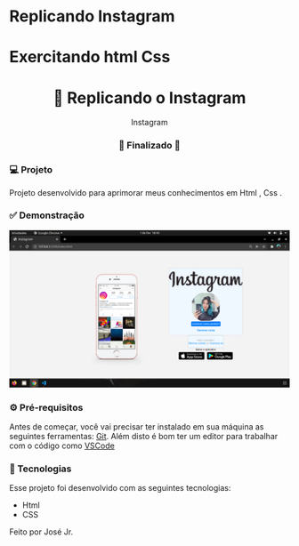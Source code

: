 # Replicando Instagram
# Exercitando html Css 


<h1 align="center">
    🚀 Replicando o Instagram
</h1>

<p align="center">Instagram</p>


<h3 align="center"> 
🚧 Finalizado  🚧
</h3>


### 💻 Projeto

Projeto desenvolvido para aprimorar meus conhecimentos em Html , Css .


### ✅ Demonstração
  <img src="./img/Captura de tela de 2022-02-01 18-43-39.png">

### ⚙ Pré-requisitos

Antes de começar, você vai precisar ter instalado em sua máquina as seguintes ferramentas:
[Git](https://git-scm.com).
Além disto é bom ter um editor para trabalhar com o código como [VSCode](https://code.visualstudio.com/)


### 🚀 Tecnologias

Esse projeto foi desenvolvido com as seguintes tecnologias:

- Html
- CSS


Feito por José Jr.

